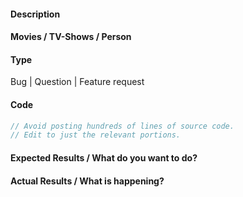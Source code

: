 <!--
Make sure you are using the latest version available, all patches are made in `branch: master` before a new release have been made. `clone or download` the master branch before submitting a bug report.

Use the "Preview" function above, before submitting your Issue.

Keep the title short and informative.
Example: mpaa_reason returns empty string
-->

#### Description
<!-- 
Briefly describe your bug, question or requested feature.
Example: Returning empty string when calling `mpaa_reason`.
-->

#### Movies / TV-Shows / Person
<!--
If you are able please supply the ID: tt2013293
You are at least required to specify the name: Kaze tachinu
-->

#### Type
<!--
Bug:
  - All information below are required.
Question:
  - Please provide a code example if available.
  - Fill in "What do you want to do?" and "What is happening?".
Feature request:
  - Make an example on how you would like to use the new feature inside `code`.
  - Make a mock-up on how the feature should return it's data inside "Expected Results".
  - Remove "Actual Results".

Is this a bug report, a question or a feature request?
-->
Bug | Question | Feature request

#### Code
```php
// Avoid posting hundreds of lines of source code.
// Edit to just the relevant portions.
```

#### Expected Results / What do you want to do?
<!-- Example: Should return the string "Rated PG-13 for some disturbing images and smoking". -->

#### Actual Results / What is happening?
<!-- Example: Returned empty string "". -->

